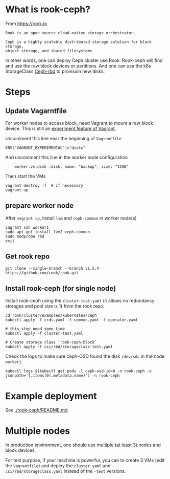 # What is rook-ceph?
From https://rook.io

    Rook is an open source cloud-native storage orchestrator.

    Ceph is a highly scalable distributed storage solution for block storage,
    object storage, and shared filesystems

In other words, one can deploy Ceph cluster use Rook. Rook-ceph will find and
use the raw block devices or partitions. And one can use the k8s StorageClass
[Ceph-rbd](https://kubernetes.io/docs/concepts/storage/storage-classes/#ceph-rbd)
to provision new disks.

# Steps
## Update Vagarntfile
For worker nodes to access block, need Vagrant to mount a raw block device.
This is still an [experiment feature of Vagrant](https://www.vagrantup.com/docs/experimental).

Uncomment this line near the beginning of `Vagrantfile`
```
ENV["VAGRANT_EXPERIMENTAL"]="disks"
```

And uncomment this line in the worker node configuration
```
    worker.vm.disk :disk, name: "backup", size: "12GB"
```

Then start the VMs
```
vagrant destroy -f  # if necessary
vagrant up
```

## prepare worker node
After `vagrant up`, install `lvm` and `ceph-common` in worker node(s)
```
vagrant ssh worker1
sudo apt-get install lvm2 ceph-common
sudo modprobe rbd
exit
```

## Get rook repo
```
git clone --single-branch --branch v1.5.4 https://github.com/rook/rook.git
```

## Install rook-ceph (for single node)
Install rook-ceph using the `cluster-test.yaml` (it allows no redundancy storages and
pool size is 1) from the rook repo.

```
cd rook/cluster/examples/kubernetes/ceph
kubectl apply -f crds.yaml -f common.yaml -f operator.yaml

# this step need some time
kubectl apply -f cluster-test.yaml

# Create storage class `rook-ceph-block`
kubectl apply -f csi/rbd/storageclass-test.yaml
```

Check the logs to make sure ceph-OSD found the disk `/dev/sdc` in the node `worker1`.
```
kubectl logs $(kubectl get pods -l ceph-osd-id=0 -n rook-ceph -o jsonpath='{.items[0].metadata.name}') -n rook-ceph
```

# Example deployment
See [./rook-ceph/README.md](./rook-ceph/README.md).

# Multiple nodes
In production environment, one should use multiple (at least 3) nodes and block
devices.

For test purpose, if your machine is powerful, you can to create 3 VMs (edit the
`Vagrantfile`) and deploy the `cluster.yaml` and `csi/rbd/storageclass.yaml`
instead of the `-test` versions.
